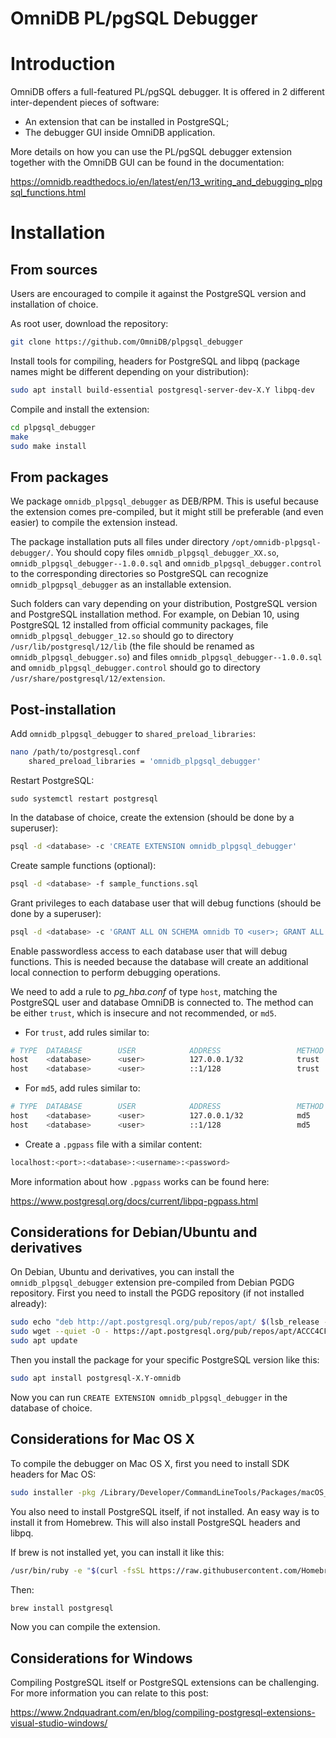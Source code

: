 # OmniDB PL/pgSQL Debugger

# Introduction

OmniDB offers a full-featured PL/pgSQL debugger. It is offered in 2 different
inter-dependent pieces of software:

- An extension that can be installed in PostgreSQL;
- The debugger GUI inside OmniDB application.

More details on how you can use the PL/pgSQL debugger extension together with
the OmniDB GUI can be found in the documentation:

https://omnidb.readthedocs.io/en/latest/en/13_writing_and_debugging_plpgsql_functions.html


# Installation

## From sources

Users are encouraged to compile it against the PostgreSQL version and
installation of choice.

As root user, download the repository:

```bash
git clone https://github.com/OmniDB/plpgsql_debugger
```

Install tools for compiling, headers for PostgreSQL and libpq (package names
might be different depending on your distribution):

```bash
sudo apt install build-essential postgresql-server-dev-X.Y libpq-dev
```

Compile and install the extension:

```bash
cd plpgsql_debugger
make
sudo make install
```

## From packages

We package `omnidb_plpgsql_debugger` as DEB/RPM. This is useful because the extension comes pre-compiled, but it might still be preferable (and even easier) to compile the extension instead.

The package installation puts all files under directory `/opt/omnidb-plpgsql-debugger/`. You should copy files `omnidb_plpgsql_debugger_XX.so`, `omnidb_plpgsql_debugger--1.0.0.sql` and `omnidb_plpgsql_debugger.control` to the corresponding directories so PostgreSQL can recognize `omnidb_plpgpsql_debugger` as an installable extension.

Such folders can vary depending on your distribution, PostgreSQL version and PostgreSQL installation method. For example, on Debian 10, using PostgreSQL 12 installed from official community packages, file `omnidb_plpgsql_debugger_12.so` should go to directory `/usr/lib/postgresql/12/lib` (the file should be renamed as `omnidb_plpgsql_debugger.so`) and files `omnidb_plpgsql_debugger--1.0.0.sql` and `omnidb_plpgsql_debugger.control` should go to directory `/usr/share/postgresql/12/extension`.


## Post-installation

Add `omnidb_plpgsql_debugger` to `shared_preload_libraries`:

```bash
nano /path/to/postgresql.conf
    shared_preload_libraries = 'omnidb_plpgsql_debugger'
```

Restart PostgreSQL:

```
sudo systemctl restart postgresql
```

In the database of choice, create the extension (should be done by a superuser):

```bash
psql -d <database> -c 'CREATE EXTENSION omnidb_plpgsql_debugger'
```

Create sample functions (optional):

```bash
psql -d <database> -f sample_functions.sql
```

Grant privileges to each database user that will debug functions (should be done by a superuser):

```bash
psql -d <database> -c 'GRANT ALL ON SCHEMA omnidb TO <user>; GRANT ALL ON ALL TABLES IN SCHEMA omnidb TO <user>;'
```

Enable passwordless access to each database user that will debug functions. This is needed because the
database will create an additional local connection to perform debugging operations.

We need to add a rule to *pg_hba.conf* of type `host`, matching the PostgreSQL user and database OmniDB is
connected to. The method can be either `trust`, which is insecure and not recommended, or `md5`.

- For `trust`, add rules similar to:

```bash
# TYPE  DATABASE        USER            ADDRESS                 METHOD
host    <database>      <user>          127.0.0.1/32            trust
host    <database>      <user>          ::1/128                 trust
```

- For `md5`, add rules similar to:

```bash
# TYPE  DATABASE        USER            ADDRESS                 METHOD
host    <database>      <user>          127.0.0.1/32            md5
host    <database>      <user>          ::1/128                 md5
```

- Create a `.pgpass` file with a similar content:

```bash
localhost:<port>:<database>:<username>:<password>
```

More information about how `.pgpass` works can be found here:

https://www.postgresql.org/docs/current/libpq-pgpass.html


## Considerations for Debian/Ubuntu and derivatives

On Debian, Ubuntu and derivatives, you can install the `omnidb_plpgsql_debugger` extension pre-compiled
from Debian PGDG repository. First you need to install the PGDG repository (if not installed already):

```bash
sudo echo "deb http://apt.postgresql.org/pub/repos/apt/ $(lsb_release -cs)-pgdg main" > /etc/apt/sources.list.d/pgdg.list
sudo wget --quiet -O - https://apt.postgresql.org/pub/repos/apt/ACCC4CF8.asc | apt-key add -
sudo apt update
```

Then you install the package for your specific PostgreSQL version like this:

```bash
sudo apt install postgresql-X.Y-omnidb
```

Now you can run `CREATE EXTENSION omnidb_plpgsql_debugger` in the database of choice.


## Considerations for Mac OS X 

To compile the debugger on Mac OS X, first you need to install SDK headers for Mac OS:

```bash
sudo installer -pkg /Library/Developer/CommandLineTools/Packages/macOS_SDK_headers_for_macOS_10.14.pkg -target /
```

You also need to install PostgreSQL itself, if not installed. An easy way is to install it from Homebrew.
This will also install PostgreSQL headers and libpq.

If brew is not installed yet, you can install it like this:

```bash
/usr/bin/ruby -e "$(curl -fsSL https://raw.githubusercontent.com/Homebrew/install/master/install)"
```

Then:

```bash
brew install postgresql
```

Now you can compile the extension.


## Considerations for Windows

Compiling PostgreSQL itself or PostgreSQL extensions can be challenging. For more information you can
relate to this post:

https://www.2ndquadrant.com/en/blog/compiling-postgresql-extensions-visual-studio-windows/
